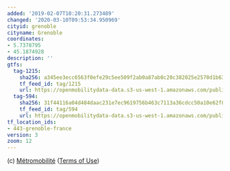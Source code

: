 ```yaml
---
added: '2019-02-07T10:20:31.273489'
changed: '2020-03-10T09:53:34.950969'
cityid: grenoble
cityname: Grenoble
coordinates:
- 5.7378795
- 45.1874928
description: ''
gtfs:
  tag-1215:
    sha256: a345ee3ecc6563f0efe29c5ee509f2ab0a87ab0c20c382025e2570d1b630b30e
    tf_feed_id: tag/1215
    url: https://openmobilitydata-data.s3-us-west-1.amazonaws.com/public/feeds/tag/1215/20200217/gtfs.zip
  tag-594:
    sha256: 31f44116a04d484daac231e7ec9619756b463c7113a36cdcc50a10e62f8c0502
    tf_feed_id: tag/594
    url: https://openmobilitydata-data.s3-us-west-1.amazonaws.com/public/feeds/tag/594/20200220/gtfs.zip
tf_location_ids:
- 443-grenoble-france
version: 3
zoom: 12
---
```


(c) [Métromobilité](http://www.metromobilite.fr)
([Terms of Use](https://www.metromobilite.fr/pages/opendata/OpenDataHorairesTheoriques.html))
